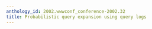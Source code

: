 ```yaml
---
anthology_id: 2002.wwwconf_conference-2002.32
title: Probabilistic query expansion using query logs
---
```

